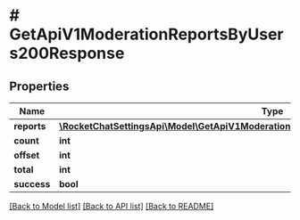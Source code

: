 # # GetApiV1ModerationReportsByUsers200Response

## Properties

Name | Type | Description | Notes
------------ | ------------- | ------------- | -------------
**reports** | [**\RocketChatSettingsApi\Model\GetApiV1ModerationReportsByUsers200ResponseReportsInner[]**](GetApiV1ModerationReportsByUsers200ResponseReportsInner.md) |  | [optional]
**count** | **int** |  | [optional]
**offset** | **int** |  | [optional]
**total** | **int** |  | [optional]
**success** | **bool** |  | [optional]

[[Back to Model list]](../../README.md#models) [[Back to API list]](../../README.md#endpoints) [[Back to README]](../../README.md)
